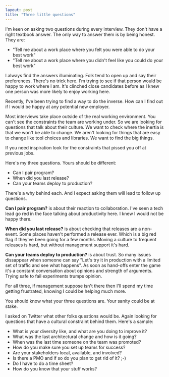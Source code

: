 ```yaml
---
layout: post
title: "Three little questions"
---
```


I'm keen on asking two questions during every interview. They don't have a right textbook answer. The only way to answer them is by being honest. They are:

* "Tell me about a work place where you felt you were able to do your best work"
* "Tell me about a work place where you didn't feel like you could do your best work"

I always find the answers illuminating. Folk tend to open up and say their preferences. There's no trick here. I'm trying to see if that person would be happy to work where I am. It's clinched close candidates before as I knew one person was more likely to enjoy working here.

Recently, I've been trying to find a way to do the inverse. How can I find out if I would be happy at any potential new employer.

Most interviews take place outside of the real working environment. You can't see the constraints the team are working under. So we are looking for questions that talk about their culture. We want to check where the inertia is that we won't be able to change. We aren't looking for things that are easy to change like tool choices and libraries. We want to find the big things. 

If you need inspiration look for the constraints that pissed you off at previous jobs.

Here's my three questions. Yours should be different:

* Can I pair program?
* When did you last release?
* Can your teams deploy to production?

There's a why behind each. And I expect asking them will lead to follow up questions.

__Can I pair program?__ is about their reaction to collaboration. I've seen a tech lead go red in the face talking about productivity here. I knew I would not be happy there.

__When did you last release?__ is about checking that releases are a non-event. Some places haven't performed a release ever. Which is a big red flag if they've been going for a few months. Moving a culture to frequent releases is hard, but without management support it's hard.

__Can your teams deploy to production?__ is about trust. So many issues dissappear when someone can say "Let's try it in production with a limited set of traffic and see what happens". As soon as hand-offs enter the game it's a constant conversation about opinions and strength of arguments. Trying safe to fail experiments trumps opinion.

For all three, if management suppose isn't there then I'll spend my time getting frustrated, knowing I could be helping much more.

You should know what your three questions are. Your sanity could be at stake.

I asked on Twitter what other folks questions would be. Again looking for questions that have a cultural constraint behind them. Here's a sample:

* What is your diversity like, and what are you doing to improve it?
* What was the last architectural change and how is it going?
* When was the last time someone on the team was promoted?
* How do you make sure you set up teams for success?
* Are your stakeholders local, available, and involved?
* Is there a PMO and if so do you plan to get rid of it? ;-)
* Do I have to do a time sheet? 
* How do you know that your stuff works?
